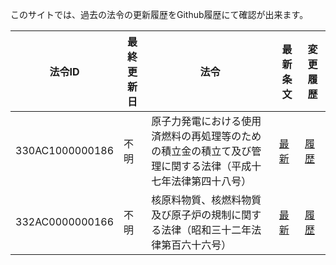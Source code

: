このサイトでは、過去の法令の更新履歴をGithub履歴にて確認が出来ます。


| 法令ID | 最終更新日 | 法令 | 最新条文 | 変更履歴 |
| ------------- | ------------- | ------------- | ------------- | ------------- |
| 330AC1000000186 | 不明 | 原子力発電における使用済燃料の再処理等のための積立金の積立て及び管理に関する法律（平成十七年法律第四十八号）  | [最新](https://github.com/automationjp/laws_doc/blob/main/docs/330AC1000000186/index.txt) | [履歴](https://github.com/automationjp/laws_doc/commits/main/docs/330AC1000000186/index.txt) |
| 332AC0000000166 | 不明 | 核原料物質、核燃料物質及び原子炉の規制に関する法律（昭和三十二年法律第百六十六号）  | [最新](https://github.com/automationjp/laws_doc/blob/main/docs/330AC1000000186/index.txt) | [履歴]([https://github.com/automationjp/laws_doc/commits/main/docs/332AC0000000166/index.txt) |

